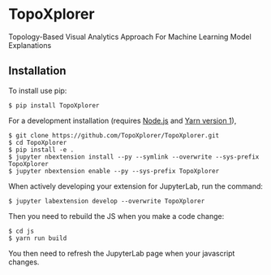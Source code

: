 TopoXplorer
===============================

Topology-Based Visual Analytics Approach For Machine Learning Model Explanations

Installation
------------

To install use pip:

    $ pip install TopoXplorer

For a development installation (requires [Node.js](https://nodejs.org) and [Yarn version 1](https://classic.yarnpkg.com/)),

    $ git clone https://github.com/TopoXplorer/TopoXplorer.git
    $ cd TopoXplorer
    $ pip install -e .
    $ jupyter nbextension install --py --symlink --overwrite --sys-prefix TopoXplorer
    $ jupyter nbextension enable --py --sys-prefix TopoXplorer

When actively developing your extension for JupyterLab, run the command:

    $ jupyter labextension develop --overwrite TopoXplorer

Then you need to rebuild the JS when you make a code change:

    $ cd js
    $ yarn run build

You then need to refresh the JupyterLab page when your javascript changes.
